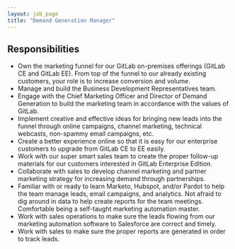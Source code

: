 ```yaml
---
layout: job_page
title: "Demand Generation Manager"
---
```


## Responsibilities

* Own the marketing funnel for our GitLab on-premises offerings (GitLab CE and GitLab EE). 
From top of the funnel to our already existing customers, your role is to increase conversion and volume.
* Manage and build the Business Development Representatives team. 
* Engage with the Chief Marketing Officer and Director of Demand Generation to build the marketing team in accordance with the values of GitLab. 
* Implement creative and effective ideas for bringing new leads into the funnel through online campaigns, channel marketing, 
technical webcasts, non-spammy email campaigns, etc.
* Create a better experience online so that it is easy for our enterprise customers to upgrade from GitLab CE to EE easily.
* Work with our super smart sales team to create the proper follow-up materials for our customers interested in GitLab Enterprise Edition.
* Collaborate with sales to develop channel marketing and partner marketing strategy for increasing demand through partnerships.
* Familiar with or ready to learn Marketo, Hubspot, and/or Pardot to help the team manage leads, email campaigns, and analytics. 
Not afraid to dig around in data to help create reports for the team meetings. Comfortable being a self-taught marketing automation master.
* Work with sales operations to make sure the leads flowing from our marketing automation software to Salesforce are correct and timely.
* Work with sales to make sure the proper reports are generated in order to track leads.
